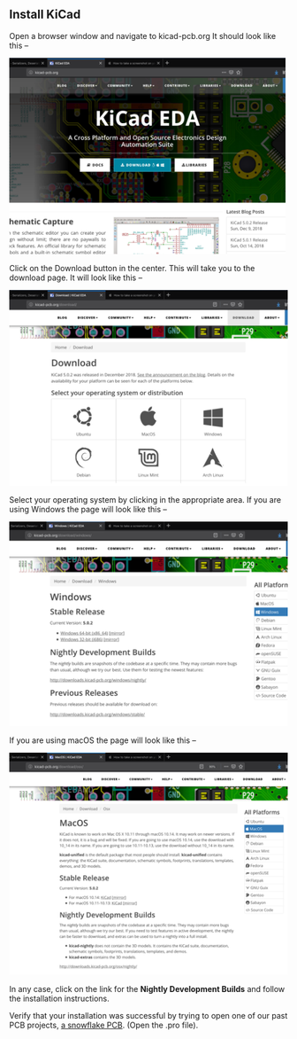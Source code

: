 ## Install KiCad

Open a browser window and navigate to kicad-pcb.org It should look like this –

<img src="../images/KiCad_0.png" width="500"/>

Click on the Download button in the center. This will take you to the download page. It will look like this –

<img src="../images/KiCad_1.png" width="700"/>

Select your operating system by clicking in the appropriate area. If you are using Windows the page will look like this –

<img src="../images/KiCad_2.png" width="700"/>

If you are using macOS the page will look like this –

<img width="700" src="../images/KiCad_3.png"/>

In any case, click on the link for the **Nightly Development Builds** and follow the installation instructions.

Verify that your installation was successful by trying to open one of our past PCB projects, [a snowflake PCB](https://github.com/maholli/snowflake/tree/master/snowflake_1). (Open the .pro file). 

